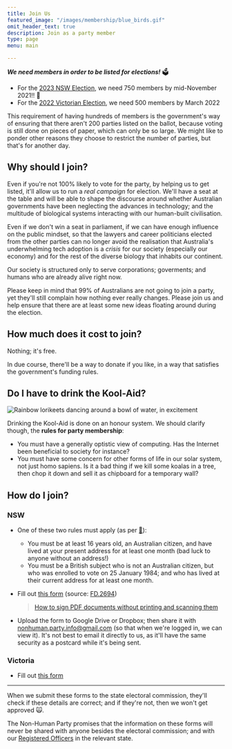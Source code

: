```yaml
---
title: Join Us
featured_image: "/images/membership/blue_birds.gif"
omit_header_text: true
description: Join as a party member
type: page
menu: main

---
```


___We need members in order to be listed for elections!___ 🗳
* For the [2023 NSW Election](https://en.wikipedia.org/wiki/2023_New_South_Wales_state_election), we need 750 members by mid-November 2021!! 📆
* For the [2022 Victorian Election](https://en.wikipedia.org/wiki/2022_Victorian_state_election), we need 500 members by March 2022

This requirement of having hundreds of members is the government's way of ensuring that there aren't 200 parties listed on the ballot, because voting is still done on pieces of paper, which can only be so large. We might like to ponder other reasons they choose to restrict the number of parties, but that's for another day.

## Why should I join?
Even if you're not 100% likely to vote for the party, by helping us to get listed, it'll allow us to run a _real campaign_ for election. We'll have a seat at the table and will be able to shape the discourse around whether Australian governments have been neglecting the advances in technology; and the multitude of biological systems interacting with our human-built civilisation.

Even if we don't win a seat in parliament, if we can have enough influence on the public mindset, so that the lawyers and career politicians elected from the other parties can no longer avoid the realisation that Australia's underwhelming tech adoption is a _crisis_ for our society (especially our economy) and for the rest of the diverse biology that inhabits our continent.

Our society is structured only to serve corporations; goverments; and humans who are already alive right now.

Please keep in mind that 99% of Australians are not going to join a party, yet they'll still complain how nothing ever really changes. Please join us and help ensure that there are at least some new ideas floating around during the election.

## How much does it cost to join?
Nothing; it's free.

In due course, there'll be a way to donate if you like, in a way that satisfies the government's funding rules.

## Do I have to drink the Kool-Aid?

![Rainbow lorikeets dancing around a bowl of water, in excitement](/images/membership/kool-aid_birds.gif)

Drinking the Kool-Aid is done on an honour system. We should clarify though, the __rules for party membership__:
* You must have a generally optistic view of computing. Has the Internet been beneficial to society for instance?
* You must have some concern for other forms of life in our solar system, not just homo sapiens. Is it a bad thing if we kill some koalas in a tree, then chop it down and sell it as chipboard for a temporary wall?

## How do I join?
### NSW
* One of these two rules must apply (as per [🔗](https://www.elections.nsw.gov.au/Political-participants/Political-parties/Register-a-party)):
    * You must be at least 16 years old, an Australian citizen, and have lived at your present address for at least one month (bad luck to anyone without an address!)
    * You must be a British subject who is not an Australian citizen, but who was enrolled to vote on 25 January 1984; and who has lived at their current address for at least one month.
* Fill out [this form](https://www.elections.nsw.gov.au/getmedia/fbd28996-18a0-4ba3-9c07-1f92f78d6e1c/Declaration-of-party-membership) (source: [FD.2694](https://www.elections.nsw.gov.au/About-us/Forms-and-Fact-sheets/Forms/Registration-forms))

    > [How to sign PDF documents without printing and scanning them](https://www.howtogeek.com/164668/how-to-electronically-sign-documents-without-printing-and-scanning-them/)

* Upload the form to Google Drive or Dropbox; then share it with <nonhuman.party.info@gmail.com> (so that when we're logged in, we can view it). It's not best to email it directly to us, as it'll have the same security as a postcard while it's being sent.

### Victoria
* Fill out [this form](https://docs.google.com/forms/d/e/1FAIpQLScbl-EKn5Fb4-zaVCDVDMei9D9ZBJm3uB8VFRFfkErcapGcEA/viewform?usp=sf_link)

----

When we submit these forms to the state electoral commission, they'll check if these details are correct; and if they're not, then we won't get approved 🙀.

The Non-Human Party promises that the information on these forms will never be shared with anyone besides the electoral commission; and with our [Registered Officers](https://www.elections.nsw.gov.au/Political-participants/Political-parties/Register-a-party) in the relevant state.
